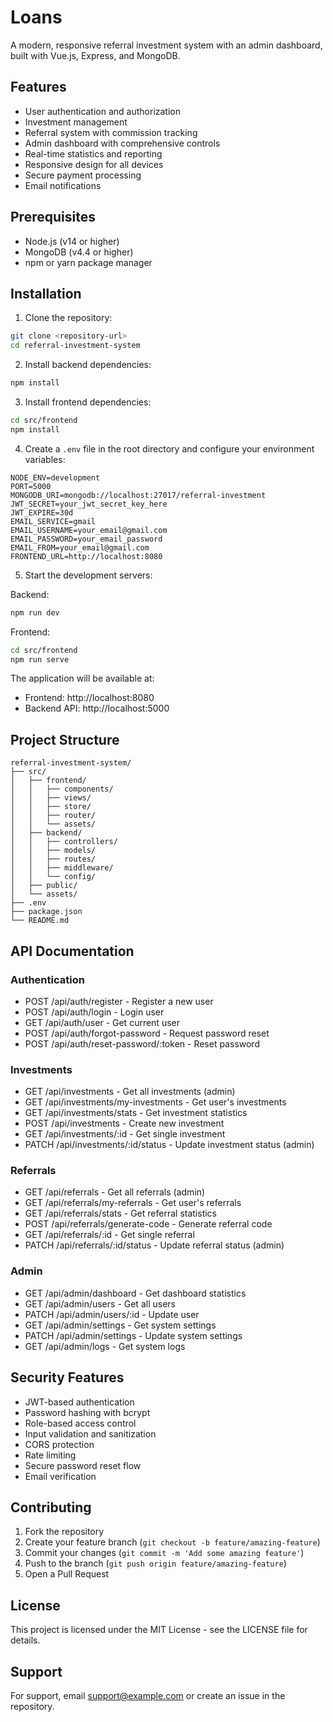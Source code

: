 # Loans

A modern, responsive referral investment system with an admin dashboard, built with Vue.js, Express, and MongoDB.

## Features

- User authentication and authorization
- Investment management
- Referral system with commission tracking
- Admin dashboard with comprehensive controls
- Real-time statistics and reporting
- Responsive design for all devices
- Secure payment processing
- Email notifications

## Prerequisites

- Node.js (v14 or higher)
- MongoDB (v4.4 or higher)
- npm or yarn package manager

## Installation

1. Clone the repository:
```bash
git clone <repository-url>
cd referral-investment-system
```

2. Install backend dependencies:
```bash
npm install
```

3. Install frontend dependencies:
```bash
cd src/frontend
npm install
```

4. Create a `.env` file in the root directory and configure your environment variables:
```env
NODE_ENV=development
PORT=5000
MONGODB_URI=mongodb://localhost:27017/referral-investment
JWT_SECRET=your_jwt_secret_key_here
JWT_EXPIRE=30d
EMAIL_SERVICE=gmail
EMAIL_USERNAME=your_email@gmail.com
EMAIL_PASSWORD=your_email_password
EMAIL_FROM=your_email@gmail.com
FRONTEND_URL=http://localhost:8080
```

5. Start the development servers:

Backend:
```bash
npm run dev
```

Frontend:
```bash
cd src/frontend
npm run serve
```

The application will be available at:
- Frontend: http://localhost:8080
- Backend API: http://localhost:5000

## Project Structure

```
referral-investment-system/
├── src/
│   ├── frontend/
│   │   ├── components/
│   │   ├── views/
│   │   ├── store/
│   │   ├── router/
│   │   └── assets/
│   ├── backend/
│   │   ├── controllers/
│   │   ├── models/
│   │   ├── routes/
│   │   ├── middleware/
│   │   └── config/
│   ├── public/
│   └── assets/
├── .env
├── package.json
└── README.md
```

## API Documentation

### Authentication
- POST /api/auth/register - Register a new user
- POST /api/auth/login - Login user
- GET /api/auth/user - Get current user
- POST /api/auth/forgot-password - Request password reset
- POST /api/auth/reset-password/:token - Reset password

### Investments
- GET /api/investments - Get all investments (admin)
- GET /api/investments/my-investments - Get user's investments
- GET /api/investments/stats - Get investment statistics
- POST /api/investments - Create new investment
- GET /api/investments/:id - Get single investment
- PATCH /api/investments/:id/status - Update investment status (admin)

### Referrals
- GET /api/referrals - Get all referrals (admin)
- GET /api/referrals/my-referrals - Get user's referrals
- GET /api/referrals/stats - Get referral statistics
- POST /api/referrals/generate-code - Generate referral code
- GET /api/referrals/:id - Get single referral
- PATCH /api/referrals/:id/status - Update referral status (admin)

### Admin
- GET /api/admin/dashboard - Get dashboard statistics
- GET /api/admin/users - Get all users
- PATCH /api/admin/users/:id - Update user
- GET /api/admin/settings - Get system settings
- PATCH /api/admin/settings - Update system settings
- GET /api/admin/logs - Get system logs

## Security Features

- JWT-based authentication
- Password hashing with bcrypt
- Role-based access control
- Input validation and sanitization
- CORS protection
- Rate limiting
- Secure password reset flow
- Email verification

## Contributing

1. Fork the repository
2. Create your feature branch (`git checkout -b feature/amazing-feature`)
3. Commit your changes (`git commit -m 'Add some amazing feature'`)
4. Push to the branch (`git push origin feature/amazing-feature`)
5. Open a Pull Request

## License

This project is licensed under the MIT License - see the LICENSE file for details.

## Support

For support, email support@example.com or create an issue in the repository.
